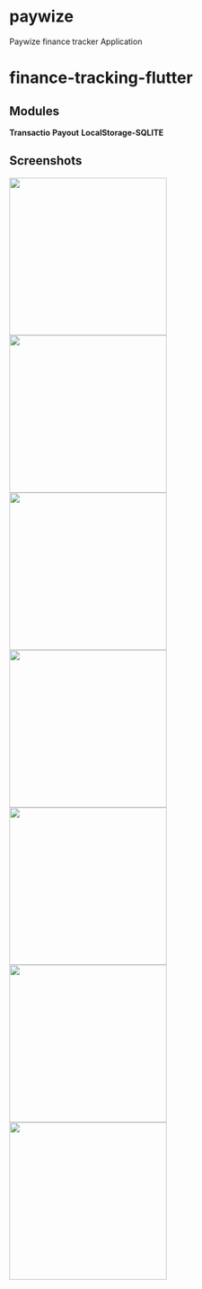 # paywize

Paywize finance tracker Application

# finance-tracking-flutter

## Modules
 **Transactio**
 **Payout**
 **LocalStorage-SQLITE**

## Screenshots
<img src="./assets/1.png" width="280"/>
<img src="./assets/2.png" width="280"/>
<img src="./assets/3.png" width="280"/>
<img src="./assets/4.png" width="280"/>
<img src="./assets/5.png" width="280"/>
<img src="./assets/6.png" width="280"/>
<img src="./assets/7.png" width="280"/>
